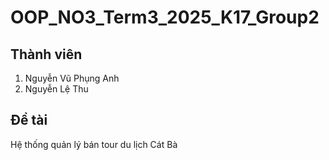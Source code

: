 # OOP_NO3_Term3_2025_K17_Group2
## Thành viên 
1. Nguyễn Vũ Phụng Anh
2. Nguyễn Lệ Thu
## Đề tài 
Hệ thống quản lý bán tour du lịch Cát Bà
